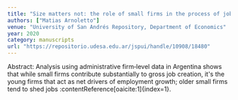 ```yaml
---
title: "Size matters not: the role of small firms in the process of job creation in Argentina"
authors: ["Matias Arnoletto"]
venue: "University of San Andrés Repository, Department of Economics"
year: 2020
category: manuscripts
url: "https://repositorio.udesa.edu.ar/jspui/handle/10908/18480"
---
```

Abstract: Analysis using administrative firm‑level data in Argentina shows that while small firms contribute substantially to gross job creation, it's the young firms that act as net drivers of employment growth; older small firms tend to shed jobs :contentReference[oaicite:1]{index=1}.
